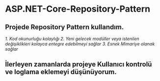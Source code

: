 ﻿# ASP.NET-Core-Repository-Pattern
## Projede Repository Pattern kullandım.
*1. Kod okunurluğu kolaylığı*
*2. Yeni gelecek modüller veya istenilen değişiklikleri kolayca entegre edebilmeyi sağlar*
*3. Esnek Mimariye olanak sağlar*
## İlerleyen zamanlarda projeye Kullanıcı kontrolü ve loglama eklemeyi düşünüyorum.

